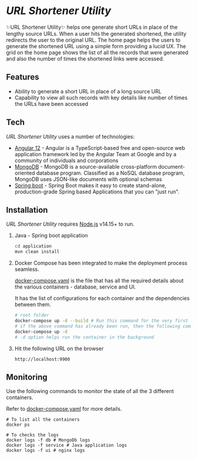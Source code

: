 # _URL Shortener Utility_

✨URL Shortener Utility✨ helps one generate short URLs in place of the lengthy source URLs.
When a user hits the generated shortened, the utility redirects the user to the original URL. The home page
helps the users to generate the shortened URL using a simple form providing a lucid UX. 
The grid on the home page shows the list of all the records that were generated and also the number of times the shortened links were accessed. 

## Features
- Ability to generate a short URL in place of a long source URL
- Capability to view all such records with key details like number of times the URLs have been accessed

## Tech

_URL Shortener Utility_ uses a number of technologies:

- [Angular 12] - Angular is a TypeScript-based free and open-source web application framework led by the Angular Team at Google and by a community of individuals and corporations
- [MongoDB] - MongoDB is a source-available cross-platform document-oriented database program. Classified as a NoSQL database program, MongoDB uses JSON-like documents with optional schemas
- [Spring boot] - Spring Boot makes it easy to create stand-alone, production-grade Spring based Applications that you can "just run".

## Installation

_URL Shortener Utility_ requires [Node.js](https://nodejs.org/) v14.15+ to run.

1. Java - Spring boot application
    ```sh
    cd application
    mvn clean install
    ```

2. Docker Compose has been integrated to make the deployment process seamless. 

    [docker-compose.yaml](./docker-compose.yaml) is the file that has all the required details about the various containers - database, service and UI.
    
    It has the list of configurations for each container and the dependencies between them.

   ```sh
   # root folder
   docker-compose up -d --build # Run this command for the very first time
   # if the above command has already been run, then the following command can be used on subsequent runs
   docker-compose up -d
   # -d option helps run the container in the background
   ```
   
3. Hit the following URL on the browser
   ```text
   http://localhost:9900
   ```

## Monitoring

Use the following commands to monitor the state of all the 3 different containers.

Refer to [docker-compose.yaml](./docker-compose.yaml) for more details.

```shell
# To list all the containers
docker ps

# To checks the logs
docker logs -f db # MongoDb logs
docker logs -f service # Java application logs
docker logs -f ui # nginx logs
```


[Angular 12]: <https://angular.io/>
[MongoDB]: <https://www.mongodb.com/>
[Spring boot]: <https://spring.io/projects/spring-boot/>
